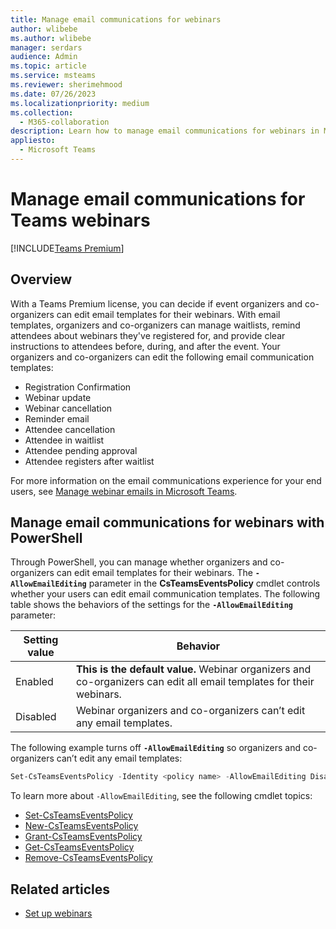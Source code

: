 ```yaml
---
title: Manage email communications for webinars
author: wlibebe
ms.author: wlibebe
manager: serdars
audience: Admin
ms.topic: article
ms.service: msteams
ms.reviewer: sherimehmood
ms.date: 07/26/2023
ms.localizationpriority: medium
ms.collection: 
  - M365-collaboration
description: Learn how to manage email communications for webinars in Microsoft Teams for admins.
appliesto: 
  - Microsoft Teams
---
```

# Manage email communications for Teams webinars

[!INCLUDE[Teams Premium](includes/teams-premium-ecm.md)]

## Overview

With a Teams Premium license, you can decide if event organizers and co-organizers can edit email templates for their webinars. With email templates, organizers and co-organizers can manage waitlists, remind attendees about webinars they've registered for, and provide clear instructions to attendees before, during, and after the event.
Your organizers and co-organizers can edit the following email communication templates:

- Registration Confirmation
- Webinar update
- Webinar cancellation
- Reminder email
- Attendee cancellation
- Attendee in waitlist
- Attendee pending approval
- Attendee registers after waitlist

For more information on the email communications experience for your end users, see [Manage webinar emails in Microsoft Teams](https://support.microsoft.com/office/manage-webinar-emails-in-microsoft-teams-d0006848-f707-494f-b0a4-eeebcbc723be).

## Manage email communications for webinars with PowerShell

Through PowerShell, you can manage whether organizers and co-organizers can edit email templates for their webinars.
The **`-AllowEmailEditing`** parameter in the **CsTeamsEventsPolicy** cmdlet controls whether your users can edit email communication templates.
The following table shows the behaviors of the settings for the **`-AllowEmailEditing`** parameter:

|Setting value| Behavior|
|---------|---------------|
|Enabled| **This is the default value.** Webinar organizers and co-organizers can edit all email templates for their webinars.|
|Disabled| Webinar organizers and co-organizers can’t edit any email templates.|

The following example turns off **`-AllowEmailEditing`** so organizers and co-organizers can’t edit any email templates:

```PowerShell
Set-CsTeamsEventsPolicy -Identity <policy name> -AllowEmailEditing Disabled
```

To learn more about `-AllowEmailEditing`, see the following cmdlet topics:

- [Set-CsTeamsEventsPolicy](/powershell/module/teams/set-csteamseventspolicy)
- [New-CsTeamsEventsPolicy](/powershell/module/teams/new-csteamseventspolicy)
- [Grant-CsTeamsEventsPolicy](/powershell/module/teams/grant-csteamseventspolicy)
- [Get-CsTeamsEventsPolicy](/powershell/module/teams/get-csteamseventspolicy)
- [Remove-CsTeamsEventsPolicy](/powershell/module/teams/remove-csteamseventspolicy)

## Related articles

- [Set up webinars](set-up-webinars.md)
